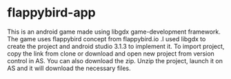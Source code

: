 # flappybird-app
This is an android game made using libgdx game-development framework.
The game uses flappybird concept from flappybird.io
.I used libgdx to create the project and android studio 3.1.3 to implement it.
To import project, copy the link from clone or download and open new project from version control in AS.
You can also download the zip. Unzip the project, launch it on AS and it will download the necessary files.
